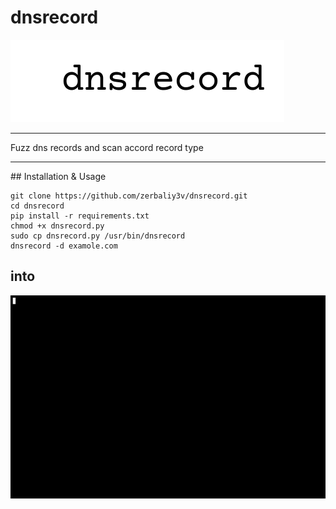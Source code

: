 # dnsrecord
![Logo](dnsrecord.png)
<hr>
Fuzz dns records and scan accord record  type
<hr>
## Installation & Usage

```
git clone https://github.com/zerbaliy3v/dnsrecord.git
cd dnsrecord
pip install -r requirements.txt
chmod +x dnsrecord.py
sudo cp dnsrecord.py /usr/bin/dnsrecord
dnsrecord -d examole.com 
```
## into
![](into.gif)
